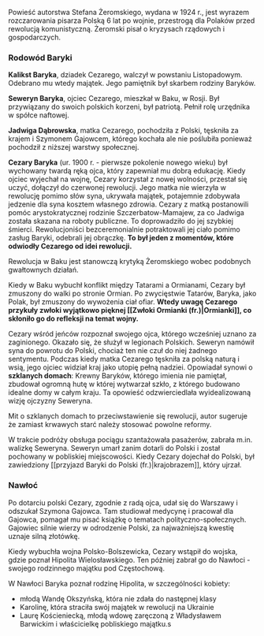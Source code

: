 Powieść autorstwa Stefana Żeromskiego, wydana w 1924 r., jest wyrazem rozczarowania pisarza Polską 6 lat po wojnie, przestrogą dla Polaków przed rewolucją komunistyczną. Żeromski pisał o kryzysach rządowych i gospodarczych.

### Rodowód Baryki
**Kalikst Baryka**, dziadek Cezarego, walczył w powstaniu Listopadowym. Odebrano mu wtedy majątek. Jego pamiętnik był skarbem rodziny Baryków.

**Seweryn Baryka**, ojciec  Cezarego, mieszkał w Baku, w Rosji. Był przywiązany do swoich polskich korzeni, był patriotą. Pełnił rolę urzędnika w spółce naftowej.

**Jadwiga Dąbrowska**, matka Cezarego, pochodziła z Polski, tęskniła za krajem i Szymonem Gajowcem, którego kochała ale nie poślubiła ponieważ pochodził z niższej warstwy społecznej.


**Cezary Baryka** (ur. 1900 r. - pierwsze pokolenie nowego wieku) był wychowany twardą ręką ojca, który zapewniał mu dobrą edukację. Kiedy ojciec wyjechał na wojnę, Cezary korzystał z nowej wolności, przestał się uczyć, dołączył do czerwonej rewolucji. Jego matka nie wierzyła w rewolucję pomimo słów syna, ukrywała majątek, potajemnie zdobywała jedzenie dla syna kosztem własnego zdrowia.
Cezary z matką postanowili pomóc arystokratycznej rodzinie Szczerbatow-Mamajew, za co Jadwiga została skazana na roboty publiczne. To doprowadziło do jej szybkiej śmierci. Rewolucjoniści bezceremonialnie potraktowali jej ciało pomimo zasług Baryki, odebrali jej obrączkę. **To był jeden z momentów, które odwiodły Cezarego od idei rewolucji.**

Rewolucja w Baku jest stanowczą krytyką Żeromskiego wobec podobnych gwałtownych działań.

Kiedy w Baku wybuchł konflikt między Tatarami a Ormianami, Cezary był zmuszony do walki po stronie Ormian. Po zwycięstwie Tatarów, Baryka, jako Polak, był zmuszony do wywożenia ciał ofiar. **Wtedy uwagę Cezarego przykuły zwłoki wyjątkowo pięknej [[Zwłoki Ormianki (fr.)|Ormianki]], co skłoniło go do refleksji na temat wojny.** 

Cezary wśród jeńców rozpoznał swojego ojca, którego wcześniej uznano za zaginionego. Okazało się, że służył w legionach Polskich. Seweryn namówił syna do powrotu do Polski, chociaż ten nie czuł do niej żadnego sentymentu. Podczas kiedy matka Cezarego tęskniła za polską naturą i wsią, jego ojciec widział kraj jako utopię pełną nadziei. Opowiadał synowi o **szklanych domach**:
Krewny Baryków, którego imienia nie pamiętał, zbudował ogromną hutę w której wytwarzał szkło, z którego budowano idealne domy w całym kraju. Ta opowieść odzwierciedlała wyidealizowaną wizję ojczyzny Seweryna.

Mit o szklanych domach to przeciwstawienie się rewolucji, autor sugeruje że zamiast krwawych starć należy stosować powolne reformy.

W trakcie podróży obsługa pociągu szantażowała pasażerów, zabrała m.in. walizkę Seweryna. Seweryn umarł zanim dotarli do Polski i został pochowany w pobliskiej miejscowości. Kiedy Cezary dojechał do Polski, był zawiedziony [[przyjazd Baryki do Polski (fr.)|krajobrazem]], który ujrzał.

### Nawłoć
Po dotarciu polski Cezary, zgodnie z radą ojca, udał się do Warszawy i odszukał Szymona Gajowca. Tam studiował medycynę i pracował dla Gajowca, pomagał mu pisać książkę o tematach polityczno-społecznych. Gajowiec silnie wierzy w odrodzenie Polski, za najważniejszą kwestię uznaje silną złotówkę.

Kiedy wybuchła wojna Polsko-Bolszewicka, Cezary wstąpił do wojska, gdzie poznał Hipolita Wielosławskiego. Ten później zabrał go do Nawłoci - swojego rodzinnego majątku pod Częstochową.

W Nawłoci Baryka poznał rodzinę Hipolita, w szczególności kobiety:
- młodą Wandę Okszyńską, która nie zdała do następnej klasy
- Karolinę, która straciła swój majątek w rewolucji na Ukrainie
- Laurę Kościeniecką, młodą wdowę zaręczoną z Władysławem Barwickim i właścicielkę pobliskiego majątku.s